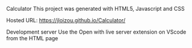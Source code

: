 Calculator
This project was generated with HTML5, Javascript and CSS

Hosted URL: 
https://jloizou.github.io/Calculator/ 

Development server
Use the Open with live server extension on VScode from the HTML page 
